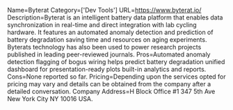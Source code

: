 Name=Byterat
Category=['Dev Tools']
URL=https://www.byterat.io/
Description=Byterat is an intelligent battery data platform that enables data synchronization in real-time and direct integration with lab cycling hardware. It features an automated anomaly detection and prediction of battery degradation saving time and resources on aging experiments. Byterats technology has also been used to power research projects published in leading peer-reviewed journals.
Pros=Automated anomaly detection flagging of bogus wiring helps predict battery degradation unified dashboard for presentation-ready plots built-in analytics and reports.
Cons=None reported so far.
Pricing=Depending upon the services opted for pricing may vary and details can be obtained from the company after a detailed conversation.
Company Address=H Block Office #1 347 5th Ave New York City NY 10016 USA.
